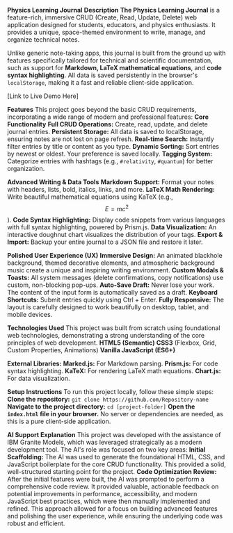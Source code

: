 **Physics Learning Journal**
**Description**
**The Physics Learning Journal** is a feature-rich, immersive CRUD (Create, Read, Update, Delete) web application designed for students, educators, and physics enthusiasts. It provides a unique, space-themed environment to write, manage, and organize technical notes.

Unlike generic note-taking apps, this journal is built from the ground up with features specifically tailored for technical and scientific documentation, such as support for **Markdown, LaTeX mathematical equations**, and **code syntax highlighting**. All data is saved persistently in the browser's ```localStorage```, making it a fast and reliable client-side application.

[Link to Live Demo Here]

**Features**
This project goes beyond the basic CRUD requirements, incorporating a wide range of modern and professional features:
**Core Functionality**
**Full CRUD Operations:** Create, read, update, and delete journal entries.
**Persistent Storage:** All data is saved to localStorage, ensuring notes are not lost on page refresh.
**Real-time Search:** Instantly filter entries by title or content as you type.
**Dynamic Sorting:** Sort entries by newest or oldest. Your preference is saved locally.
**Tagging System:** Categorize entries with hashtags (e.g., ```#relativity```, ```#quantum```) for better organization.

**Advanced Writing & Data Tools**
**Markdown Support:** Format your notes with headers, lists, bold, italics, links, and more.
**LaTeX Math Rendering:** Write beautiful mathematical equations using KaTeX (e.g., 
$$E=mc^2$$
).
**Code Syntax Highlighting:** Display code snippets from various languages with full syntax highlighting, powered by Prism.js.
**Data Visualization:** An interactive doughnut chart visualizes the distribution of your tags.
**Export & Import:** Backup your entire journal to a JSON file and restore it later.

**Polished User Experience (UX)**
**Immersive Design:** An animated blackhole background, themed decorative elements, and atmospheric background music create a unique and inspiring writing environment.
**Custom Modals & Toasts:** All system messages (delete confirmations, copy notifications) use custom, non-blocking pop-ups.
**Auto-Save Draft:** Never lose your work. The content of the input form is automatically saved as a draft.
**Keyboard Shortcuts:** Submit entries quickly using Ctrl + Enter.
**Fully Responsive:** The layout is carefully designed to work beautifully on desktop, tablet, and mobile devices.

**Technologies Used**
This project was built from scratch using foundational web technologies, demonstrating a strong understanding of the core principles of web development.
**HTML5 (Semantic)**
**CSS3** (Flexbox, Grid, Custom Properties, Animations)
**Vanilla JavaScript (ES6+)**

**External Libraries:**
**Marked.js:** For Markdown parsing.
**Prism.js:** For code syntax highlighting.
**KaTeX:** For rendering LaTeX math equations.
**Chart.js:** For data visualization.

**Setup Instructions**
To run this project locally, follow these simple steps:
**Clone the repository:**
```git clone https://github.com/Repository-name```
**Navigate to the project directory:**
```cd [project-folder]```
**Open the ```index.html``` file in your browser.**
No server or dependencies are needed, as this is a pure client-side application.

**AI Support Explanation**
This project was developed with the assistance of IBM Granite Models, which was leveraged strategically as a modern development tool. The AI's role was focused on two key areas:
**Initial Scaffolding:** The AI was used to generate the foundational HTML, CSS, and JavaScript boilerplate for the core CRUD functionality. This provided a solid, well-structured starting point for the project.
**Code Optimization Review:** After the initial features were built, the AI was prompted to perform a comprehensive code review. It provided valuable, actionable feedback on potential improvements in performance, accessibility, and modern JavaScript best practices, which were then manually implemented and refined.
This approach allowed for a focus on building advanced features and polishing the user experience, while ensuring the underlying code was robust and efficient.
